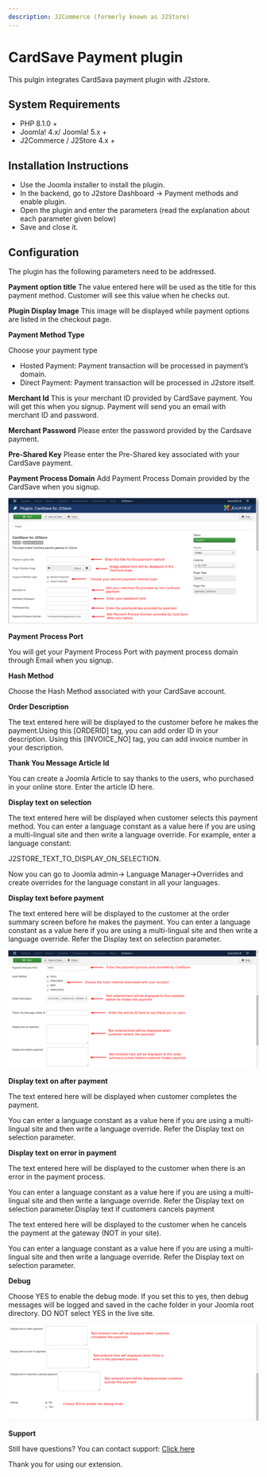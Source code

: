 ```yaml
---
description: J2Commerce (formerly known as J2Store)
---
```


# CardSave Payment plugin

This pulgin integrates CardSava payment plugin with J2store.

## System Requirements <a href="#system-requirements" id="system-requirements"></a>

* PHP 8.1.0 +
* Joomla! 4.x/ Joomla! 5.x +
* J2Commerce / J2Store 4.x +

## Installation Instructions <a href="#installation-instructions" id="installation-instructions"></a>

* Use the Joomla installer to install the plugin.
* In the backend, go to J2store Dashboard -> Payment methods and enable plugin.
* Open the plugin and enter the parameters (read the explanation about each parameter given below)
* Save and close it.

## Configuration <a href="#configuration" id="configuration"></a>

The plugin has the following parameters need to be addressed.

**Payment option title** The value entered here will be used as the title for this payment method. Customer will see this value when he checks out.

**Plugin Display Image** This image will be displayed while payment options are listed in the checkout page.

**Payment Method Type**

Choose your payment type

* Hosted Payment: Payment transaction will be processed in payment’s domain.
* Direct Payment: Payment transaction will be processed in J2store itself.

**Merchant Id** This is your merchant ID provided by CardSave payment. You will get this when you signup. Payment will send you an email with merchant ID and password.

**Merchant Password** Please enter the password provided by the Cardsave payment.

**Pre-Shared Key** Please enter the Pre-Shared key associated with your CardSave payment.

**Payment Process Domain** Add Payment Process Domain provided by the CardSave when you signup.

![cdsv1](https://raw.githubusercontent.com/j2store/doc-images/master/payment-methods/Cardsave-payment-plugin/cardsave_one.png)

**Payment Process Port**

You will get your Payment Process Port with payment process domain through Email when you signup.

**Hash Method**

Choose the Hash Method associated with your CardSave account.

**Order Description**

The text entered here will be displayed to the customer before he makes the payment.Using this \[ORDERID] tag, you can add order ID in your description. Using this \[INVOICE\_NO] tag, you can add invoice number in your description.

**Thank You Message Article Id**

You can create a Joomla Article to say thanks to the users, who purchased in your online store. Enter the article ID here.

**Display text on selection**

The text entered here will be displayed when customer selects this payment method. You can enter a language constant as a value here if you are using a multi-lingual site and then write a language override. For example, enter a language constant:

J2STORE\_TEXT\_TO\_DISPLAY\_ON\_SELECTION.

Now you can go to Joomla admin-> Language Manager->Overrides and create overrides for the language constant in all your languages.

**Display text before payment**

The text entered here will be displayed to the customer at the order summary screen before he makes the payment. You can enter a language constant as a value here if you are using a multi-lingual site and then write a language override. Refer the Display text on selection parameter.

![cdsv2](https://raw.githubusercontent.com/j2store/doc-images/master/payment-methods/Cardsave-payment-plugin/cardsave_two.png)

**Display text on after payment**

The text entered here will be displayed when customer completes the payment.

You can enter a language constant as a value here if you are using a multi-lingual site and then write a language override. Refer the Display text on selection parameter.

**Display text on error in payment**

The text entered here will be displayed to the customer when there is an error in the payment process.

You can enter a language constant as a value here if you are using a multi-lingual site and then write a language override. Refer the Display text on selection parameter.Display text if customers cancels payment

The text entered here will be displayed to the customer when he cancels the payment at the gateway (NOT in your site).

You can enter a language constant as a value here if you are using a multi-lingual site and then write a language override. Refer the Display text on selection parameter.

**Debug**

Choose YES to enable the debug mode. If you set this to yes, then debug messages will be logged and saved in the cache folder in your Joomla root directory. DO NOT select YES in the live site.

![](https://raw.githubusercontent.com/j2store/doc-images/master/payment-methods/Cardsave-payment-plugin/cardsave_three.png)

**Support**

Still have questions? You can contact support: [Click here](https://www.j2commerce.com/support)

Thank you for using our extension.
